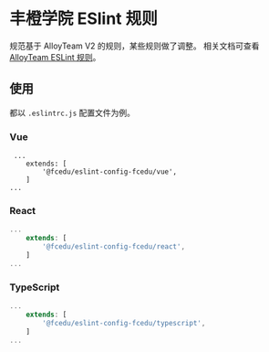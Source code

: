 # 丰橙学院 ESlint 规则

规范基于 AlloyTeam V2 的规则，某些规则做了调整。
相关文档可查看 [AlloyTeam ESLint 规则](https://github.com/AlloyTeam/eslint-config-alloy)。


## 使用
都以 `.eslintrc.js` 配置文件为例。

### Vue
```base
 ...
    extends: [
        '@fcedu/eslint-config-fcedu/vue',
    ]
...   
```

### React 
```javascript
...
    extends: [
        '@fcedu/eslint-config-fcedu/react',
    ]
...
```

### TypeScript 
```javascript
...
    extends: [
        '@fcedu/eslint-config-fcedu/typescript',
    ]
...
```